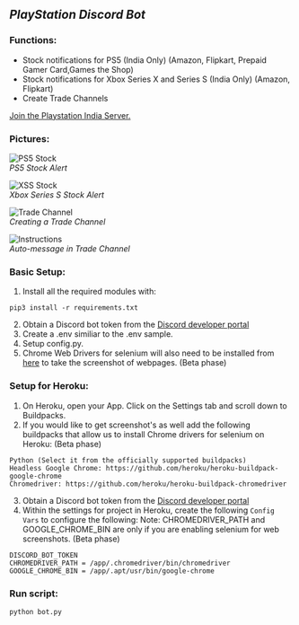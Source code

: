 ## ***PlayStation Discord Bot***
### Functions:

* Stock notifications for PS5 (India Only) (Amazon, Flipkart, Prepaid Gamer Card,Games the Shop)
* Stock notifications for Xbox Series X and Series S (India Only) (Amazon, Flipkart)
* Create Trade Channels

[Join the Playstation India Server.](https://discord.gg/JpZEvGJmZT)

### Pictures:
![PS5 Stock](https://github.com/shri30yans/PS5_DiscordBot/blob/main/Images/PS5.jpg)   
*PS5 Stock Alert* 

![XSS Stock](https://github.com/shri30yans/PS5_DiscordBot/blob/main/Images/XSS.jpg)   
*Xbox Series S Stock Alert*   
 
![Trade Channel](https://github.com/shri30yans/PS5_DiscordBot/blob/main/Images/Create_trade_channel.jpg)   
*Creating a Trade Channel*
     
![Instructions](https://github.com/shri30yans/PS5_DiscordBot/blob/main/Images/instructions.jpg)   
*Auto-message in Trade Channel*  



### Basic Setup:
1. Install all the required modules with:
```
pip3 install -r requirements.txt
```
2. Obtain a Discord bot token from the [Discord developer portal](https://ptb.discord.com/developers/applications/)
3. Create a .env similiar to the .env sample.
4. Setup config.py.
5. Chrome Web Drivers for selenium will also need to be installed from [here](https://www.selenium.dev/downloads/) to take the screenshot of webpages. (Beta phase)

### Setup for Heroku:
1. On Heroku, open your App. Click on the Settings tab and scroll down to Buildpacks.
2. If you would like to get screenshot's as well add the following buildpacks that allow us to install Chrome drivers for selenium on Heroku:  (Beta phase)

```
Python (Select it from the officially supported buildpacks)
Headless Google Chrome: https://github.com/heroku/heroku-buildpack-google-chrome
Chromedriver: https://github.com/heroku/heroku-buildpack-chromedriver
```
3. Obtain a Discord bot token from the [Discord developer portal](https://ptb.discord.com/developers/applications/)
4. Within the settings for project in Heroku, create the following `Config Vars` to configure the following: 
Note: CHROMEDRIVER_PATH and GOOGLE_CHROME_BIN are only if you are enabling selenium for web screenshots. (Beta phase)

```
DISCORD_BOT_TOKEN
CHROMEDRIVER_PATH = /app/.chromedriver/bin/chromedriver
GOOGLE_CHROME_BIN = /app/.apt/usr/bin/google-chrome
```

### Run script:

    python bot.py